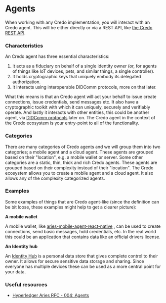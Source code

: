# Agents

When working with any Credo implementation, you will interact with an Credo
agent. This will be either directly or via a REST API, like [the Credo REST
API](https://github.com/openwallet-foundation/credo-ts-ext/tree/main/packages/rest).

### Characteristics

An Credo agent has three essential characteristics:

1. It acts as a fiduciary on behalf of a single identity owner (or, for agents
   of things like IoT devices, pets, and similar things, a single controller).
1. It holds cryptographic keys that uniquely embody its delegated
   authorization.
1. It interacts using interoperable DIDComm protocols, more on that later.

What this means is that an Credo agent will act your behalf to issue create
connections, issue credentials, send messages etc. It also have a cryptographic
toolkit with which it can uniquely, securely and verifiably operate. And lastly
it interacts with other entities, this could be another agent, via [DIDComm
protocols](https://identity.foundation/didcomm-messaging/spec/) later on. The
Credo agent in the context of the Credo ecosystem is your entry-point
to all of the functionality.

### Categories

There are many categories of Credo agents and we will group them into two
categories; a mobile agent and a cloud agent. These agents are grouped based on
their "location", e.g. a mobile wallet or server. Some other categories are a
static, thin, thick and rich Credo agents. These agents are grouped based on
their complexity instead of their "location". The Credo ecosystem
allows you to create a mobile agent and a cloud agent. It also allows any of
the complexity categorized agents.

### Examples

Some examples of things that are Credo agent-like (since the definition can be
bit loose, these examples might help to get a clearer picture):

**A mobile wallet**

A mobile wallet, like
[aries-mobile-agent-react-native](https://github.com/hyperledger/aries-mobile-agent-react-native)
, can be used to create connections, send basic messages, hold credentials,
etc. In the real world this could be an application that contains data like an
official drivers license.

**An Identity hub**

An [Identity Hub](https://didproject.azurewebsites.net/docs/hub-overview.html)
is a personal data store that gives complete control to their owner. It allows
for secure sensitive data storage and sharing. Since everyone has multiple
devices these can be used as a more central point for your data.

### Useful resources

- [Hyperledger Aries RFC - 004:
  Agents](https://github.com/hyperledger/aries-rfcs/blob/main/concepts/0004-agents/README.md)
